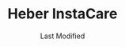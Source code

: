 ---
layout: location-page
date: Last Modified
description: "Local COVID-19 testing is available at Heber InstaCare in Heber, Utah, USA."
permalink: "locations/utah/heber/heber-instacare/"
tags:
  - locations
  - utah
title: Heber InstaCare
uniqueName: heber-instacare
state: Utah
stateAbbr: UT
hood: "Heber"
address: "1485 S Highway 40 Ste G"
city: "Heber"
zip: "84032"
zipsNearby: "82930 82931 84001 84002 84003 84004 84006 84007 84010 84011 84054 84087 84013 84014 84017 84024 84020 84021 84027 84051 84073 84626 84628 84629 84025 84632 84633 84032 84526 84529 84033 84036 84061 84037 84040 84041 84005 84043 84045 84044 84047 84049 84645 84018 84050 84647 84648 84055 84057 84058 84059 84097 84060 84068 84098 84651 84042 84062 84601 84602 84603 84604 84605 84606 84065 84095 84096 84653 84101 84102 84103 84104 84105 84106 84107 84108 84109 84110 84111 84112 84113 84114 84115 84116 84117 84118 84119 84120 84121 84122 84123 84124 84125 84126 84127 84128 84129 84130 84131 84132 84133 84134 84136 84138 84139 84141 84143 84145 84147 84148 84150 84151 84152 84157 84158 84165 84170 84171 84180 84184 84189 84190 84199 84070 84090 84091 84092 84093 84094 84655 84660 84663 84664 84071 84539 84031 84072 84074 84082 84081 84084 84088 84144" 
mapUrl: "http://maps.apple.com/?q=Heber+InstaCare&address=1485+S+Highway+40+Ste+G,Heber,Utah,84032"
locationType: Drive-thru
phone: "435-657-4500"
website: "https://intermountainhealthcare.org/locations/garfield-memorial-hospital/"
onlineBooking: undefined
closed: undefined
closedUpdate: April 17th, 2020
notes: "Requires phone screen."
days: Everyday
hours: 9AM-5PM
ctaMessage: Learn more
ctaUrl: "https://intermountainhealthcare.org/locations/garfield-memorial-hospital/"
---